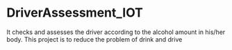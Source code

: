 # DriverAssessment_IOT
It checks and assesses the driver according to the alcohol amount in his/her body. This project is to reduce the problem of drink and drive 
